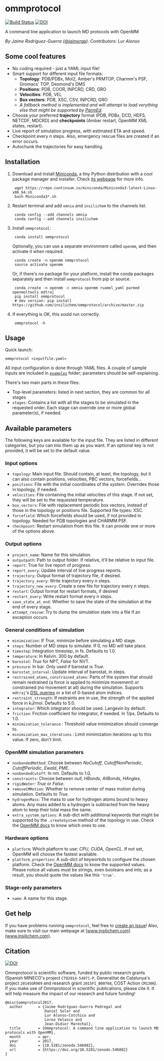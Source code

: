 ommprotocol
===========

[![Build Status](https://travis-ci.org/insilichem/ommprotocol.svg?branch=master)](https://travis-ci.org/insilichem/ommprotocol)
[![DOI](https://zenodo.org/badge/50431234.svg)](https://zenodo.org/badge/latestdoi/50431234)

A command line application to launch MD protocols with OpenMM

*By Jaime Rodríguez-Guerra ([@jaimergp](https://github.com/jaimergp)). Contributors: Lur Alonso*

Some cool features
------------------

+ No coding required - just a YAML input file!
+ Smart support for different input file formats:
  + __Topology__: PDB/PDBx, Mol2, Amber's PRMTOP, Charmm's PSF, Gromacs' TOP, Desmond's DMS
  + __Positions__: PDB, COOR, INPCRD, CRD, GRO
  + __Velocities__: PDB, VEL
  + __Box vectors__: PDB, XSC, CSV, INPCRD, GRO
  + *A fallback method is implemented and will attempt to load verything else that might be supported by [ParmEd](http://parmed.github.io/ParmEd/html/index.html).*
+ Choose your preferred **trajectory** format (PDB, PDBx, DCD, HDF5, NETCDF, MDCRD) and **checkpoints** (Amber restart, OpenMM XML states, restart).
+ Live report of simulation progress, with estimated ETA and speed.
+ Checkpoint every *n* steps. Also, emergency rescue files are created if an error occurs.
+ Autochunk the trajectories for easy handling.

Installation
------------

1. Download and install [Miniconda](http://conda.pydata.org/miniconda.html), a tiny Python distribution with a cool package manager and installer. Check [its webpage](http://conda.pydata.org/docs/) for more info.

        wget https://repo.continuum.io/miniconda/Miniconda3-latest-Linux-x86_64.sh
        bash Miniconda3*.sh

2. Restart terminal and add `omnia` and `insilichem` to the channels list.

        conda config --add channels omnia
        conda config --add channels insilichem

3. Install `ommprotocol`:

        conda install ommprotocol

    Optionally, you can use a separate environment called `openmm`, and then activate it when required.

        conda create -n openmm ommprotocol
        source activate openmm

    Or, if there's no package for your platform, install the conda packages separately and then install `ommprotocol` from pip or source.

        conda create -n openmm -c omnia openmm ruamel_yaml parmed openmoltools mdtraj
        pip install ommprotocol
        # dev version: pip install https://github.com/insilichem/ommprotocol/archive/master.zip

4. If everything is OK, this sould run correctly.

        ommprotocol -h

Usage
-----

Quick launch:

    ommprotocol <inputfile.yaml>

All input configuration is done through YAML files. A couple of sample inputs are included in [`examples`](examples/) folder; parameters should be self-explaining.

There's two main parts in these files:

* Top-level parameters: listed in next section, they are common for all stages
* `stages`: Contains a list with all the stages to be simulated in the requested order. Each stage can override one or more global parameter(s), if needed.


Available parameters
--------------------

The following keys are available for the input file. They are listed in different categories, but you can mix them up as you want. If an optional key is not provided, it will be set to the default value.

### Input options

- `topology`: Main input file. Should contain, at least, the topology, but it can also contain positions, velocities, PBC vectors, forcefields...
- `positions`: File with the initial coordinates of the system. Overrides those in topology, if needed.
- `velocities`: File containing the initial velocities of this stage. If not set, they will be set to the requested temperature.
- `box_vectors`: File with replacement periodic box vectors, instead of those in the topology or positions file. Supported file types: XSC.
- `forcefield`: Which forcefields should be used, if not provided in topology. Needed for PDB topologies and CHARMM PSF.
- `checkpoint`: Restart simulation from this file. It can provide one or more of the options above.

### Output options

- `project_name`: Name for this simulation.
- `outputpath`: Path to output folder. If relative, it'll be relative to input file.
- `report`: True for live report of progress.
- `report_every`: Update interval of live progress reports.
- `trajectory`: Output format of trajectory file, if desired.
- `trajectory_every`: Write trajectory every n steps.
- `trajectory_new_every`: Create a new file for trajectory every n steps.
- `restart`: Output format for restart formats, if desired
- `restart_every`: Write restart format every n steps.
- `save_state_at_end`: Whether to save the state of the simulation at the end of every stage.
- `attempt_rescue`: Try to dump the simulation state into a file if an exception occurs.

### General conditions of simulation

- `minimization`: If *True*, minimize before simulating a MD stage.
- `steps`: Number of MD steps to simulate. If 0, no MD will take place.
- `timestep`: Integration timestep, in fs. Defaults to 1.0.
- `temperature`: In Kelvin. 300 by default.
- `barostat`: *True* for NPT, *False* for NVT.
- `pressure`: In bar. Only used if barostat is *True*.
- `barostat_interval`: Update interval of barostat, in steps.
- `restrained_atoms`, `constrained_atoms`: Parts of the system that should remain restrained (a force is applied to minimize movement) or constrained (no movement at all) during the simulation. Supports `mdtraj`'s [DSL queries](http://mdtraj.org/latest/atom_selection.html) or a list of 0-based atom indices.
- `restraint_strength`: If restraints are in use, the strength of the applied force in kJ/mol. Defaults to 5.0.
- `integrator`: Which integrator should be used. Langevin by default.
- `friction`: Friction coefficient for integrator, if needed. In 1/ps. Defaults to 1.0.
- `minimization_tolerance` : Threshold value minimization should converge to.
- `minimization_max_iterations` : Limit minimization iterations up to this value. If zero, don't limit.

### OpenMM simulation parameters

- `nonbondedMethod`: Choose between *NoCutoff*, *CutoffNonPeriodic*, *CutoffPeriodic*, *Ewald*, *PME*.
- `nonbondedCutoff`: In nm. Defaults to 1.0.
- `constraints`: Choose between *null*, *HBonds*, *AllBonds*, *HAngles*.
- `rigidWater`: *True* or *False*.
- `removeCMMotion`: Whether to remove center of mass motion during simulation. Defaults to *True*.
- `hydrogenMass`: The mass to use for hydrogen atoms bound to heavy atoms. Any mass added to a hydrogen is subtracted from the heavy atom to keep their total mass the same.
- `extra_system_options`: A sub-dict with additional keywords that might be supported by the `.createSystem` method of the topology in use. Check the [OpenMM docs](http://docs.openmm.org/7.1.0/api-python/app.html#loaders-and-setup) to know which ones to use.

### Hardware options

- `platform`: Which platform to use: *CPU*, *CUDA*, *OpenCL*. If not set, OpenMM will choose the fastest available.
- `platform_properties`: A sub-dict of keyworkds to configure the chosen platform. Check the [OpenMM docs](http://docs.openmm.org/7.1.0/api-python/generated/simtk.openmm.openmm.Platform.html#simtk.openmm.openmm.Platform) to know the supported values. Please notice all values must be strings, even booleans and ints; as a result, you should quote the values like this `'true'`.

### Stage-only parameters

- `name`: A name for this stage.

## Get help

If you have problems running `ommprotocol`, feel free to [create an issue](https://github.com/insilichem/ommprotocol/issues)! Also, make sure to visit our main webpage at [www.insilichem.com](www.insilichem.com).

## Citation

[![DOI](https://zenodo.org/badge/50431234.svg)](https://zenodo.org/badge/latestdoi/50431234)

Ommprotocol is scientific software, funded by public research grants (Spanish MINECO's project ``CTQ2014-54071-P``, Generalitat de Catalunya's project ``2014SGR989`` and research grant ``2015FI_B00768``, COST Action ``CM1306``). If you make use of Ommprotocol in scientific publications, please cite it. It will help measure the impact of our research and future funding!

```
@misc{ommprotocol2017,
  author       = {Jaime Rodríguez-Guerra Pedregal and
                  Daniel Soler and
                  Lur Alonso-Cotchico and
                  Lorea Velasco and
                  Jean-Didier Maréchal},
  title        = {Ommprotocol: A command line application to launch MD protocols with OpenMM},
  month        = apr,
  year         = 2017,
  doi          = {10.5281/zenodo.546882},
  url          = {https://doi.org/10.5281/zenodo.546882}
}
```